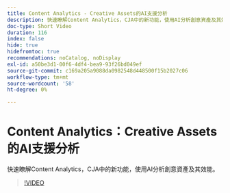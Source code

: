 ```yaml
---
title: Content Analytics - Creative Assets的AI支援分析
description: 快速瞭解Content Analytics，CJA中的新功能，使用AI分析創意資產及其效能。
doc-type: Short Video
duration: 116
index: false
hide: true
hidefromtoc: true
recommendations: noCatalog, noDisplay
exl-id: a50be3d1-00f6-4df4-bea9-93f26bd049ef
source-git-commit: c169a205a9088da0982548d448500f15b2027c06
workflow-type: tm+mt
source-wordcount: '58'
ht-degree: 0%

---
```


# Content Analytics：Creative Assets的AI支援分析

快速瞭解Content Analytics，CJA中的新功能，使用AI分析創意資產及其效能。

<!-- 62_S103_3442450_115_content-analytics-aipowered-insights-for-creative-assets -->
>[!VIDEO](https://video.tv.adobe.com/v/3462968/?learn=on&enablevpops=true&captions=chi_hant)
